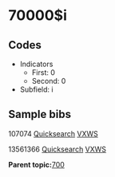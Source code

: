 # 70000$i

## Codes

-   Indicators
    -   First: 0
    -   Second: 0
-   Subfield: i

## Sample bibs

107074 [Quicksearch](https://search.library.yale.edu/catalog/107074) [VXWS](http://prodorbis.library.yale.edu:7014/vxws/GetHoldingsService?bibId=107074)

13561366 [Quicksearch](https://search.library.yale.edu/catalog/13561366) [VXWS](http://prodorbis.library.yale.edu:7014/vxws/GetHoldingsService?bibId=13561366)

**Parent topic:**[700](../../tags/700/700.md)

